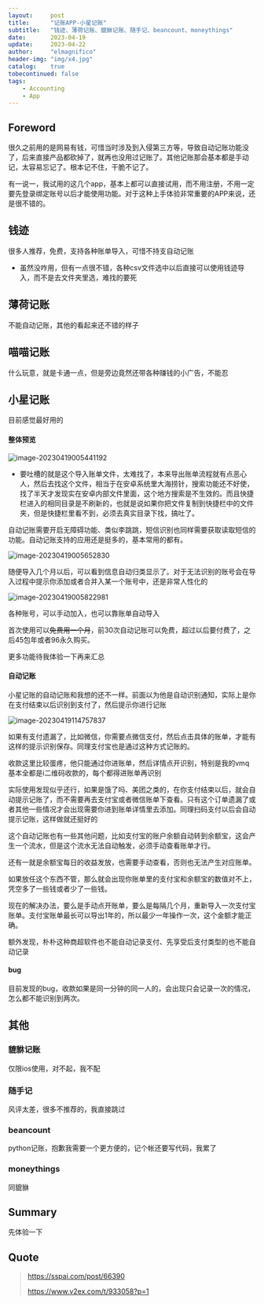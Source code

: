 ```yaml
---
layout:     post
title:      "记账APP-小星记账"
subtitle:   "钱迹、薄荷记账、貔貅记账、随手记、beancount、moneythings"
date:       2023-04-19
update:     2023-04-22
author:     "elmagnifico"
header-img: "img/x4.jpg"
catalog:    true
tobecontinued: false
tags:
    - Accounting
    - App
---
```


## Foreword

很久之前用的是网易有钱，可惜当时涉及到入侵第三方等，导致自动记账功能没了，后来直接产品都砍掉了，就再也没用过记账了。其他记账那会基本都是手动记，太容易忘记了。根本记不住，干脆不记了。



有一说一，我试用的这几个app，基本上都可以直接试用，而不用注册，不用一定要先登录绑定账号以后才能使用功能。对于这种上手体验非常重要的APP来说，还是很不错的。



## 钱迹

很多人推荐，免费，支持各种账单导入，可惜不持支自动记账

- 虽然没咋用，但有一点很不错，各种csv文件选中以后直接可以使用钱迹导入，而不是去文件夹里选，难找的要死



## 薄荷记账

不能自动记账，其他的看起来还不错的样子



## 喵喵记账

什么玩意，就是卡通一点，但是旁边竟然还带各种赚钱的小广告，不能忍



## 小星记账

目前感觉最好用的



#### 整体预览

![image-20230419005441192](https://img.elmagnifico.tech/static/upload/elmagnifico/202304190054381.png)

- 要吐槽的就是这个导入账单文件，太难找了，本来导出账单流程就有点恶心人，然后去找这个文件，相当于在安卓系统里大海捞针，搜索功能还不好使，找了半天才发现实在安卓内部文件里面，这个地方搜索是不生效的。而且快捷栏进入的相同目录是不刷新的，也就是说如果你把文件复制到快捷栏中的文件夹，但是快捷栏里看不到，必须去真实目录下找，搞吐了。



自动记账需要开启无障碍功能、类似李跳跳，短信识别也同样需要获取读取短信的功能。自动记账支持的应用还是挺多的，基本常用的都有。



![image-20230419005652830](https://img.elmagnifico.tech/static/upload/elmagnifico/202304190056955.png)

随便导入几个月以后，可以看到信息自动归类显示了。对于无法识别的账号会在导入过程中提示你添加或者合并入某一个账号中，还是非常人性化的



![image-20230419005822981](https://img.elmagnifico.tech/static/upload/elmagnifico/202304190058100.png)

各种账号，可以手动加入，也可以靠账单自动导入



首次使用可以~~免费用一个月~~，前30次自动记账可以免费，超过以后要付费了，之后45包年或者96永久购买。



更多功能待我体验一下再来汇总



#### 自动记账

小星记账的自动记账和我想的还不一样。前面以为他是自动识别通知，实际上是你在支付结束以后识别到支付了，然后提示你进行记账

![image-20230419114757837](https://img.elmagnifico.tech/static/upload/elmagnifico/202304191147992.png)

如果有支付遗漏了，比如微信，你需要点微信支付，然后点击具体的账单，才能有这样的提示识别保存。同理支付宝也是通过这种方式记账的。

收款这里比较蛋疼，他只能通过你进账单，然后详情点开识别，特别是我的vmq基本全都是i二维码收款的，每个都得进账单再识别



实际使用发现似乎还行，如果是饿了吗、美团之类的，在你支付结束以后，就会自动提示记账了，而不需要再去支付宝或者微信账单下查看。只有这个订单遗漏了或者其他一些情况才会出现需要你进到账单详情里去添加。同理扫码支付以后会自动提示记账，这样做就还挺好的



这个自动记账也有一些其他问题，比如支付宝的账户余额自动转到余额宝，这会产生一个流水，但是这个流水无法自动触发，必须手动查看账单才行。

还有一就是余额宝每日的收益发放，也需要手动查看，否则也无法产生对应账单。

如果放任这个东西不管，那么就会出现你账单里的支付宝和余额宝的数值对不上，凭空多了一些钱或者少了一些钱。

现在的解决办法，要么是手动点开账单，要么是每隔几个月，重新导入一次支付宝账单。支付宝账单最长可以导出1年的，所以最少一年操作一次，这个金额才能正确。



额外发现，朴朴这种商超软件也不能自动记录支付、先享受后支付类型的也不能自动记录



#### bug

目前发现的bug，收款如果是同一分钟的同一人的，会出现只会记录一次的情况，怎么都不能识别到两次。



## 其他

### 貔貅记账

仅限ios使用，对不起，我不配



### 随手记

风评太差，很多不推荐的，我直接跳过



### beancount

python记账，抱歉我需要一个更方便的，记个帐还要写代码，我累了



### moneythings

同貔貅



## Summary

先体验一下



## Quote

> https://sspai.com/post/66390
>
> https://www.v2ex.com/t/933058?p=1
